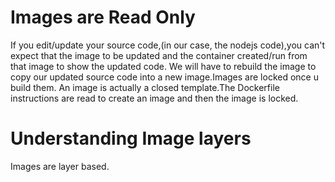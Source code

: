  # Images are Read Only
 
 If you edit/update your source code,(in our case, the nodejs code),you can't expect that the image to be updated and the container created/run from that image to show the updated code.
   We will have to rebuild the image to copy our updated source code into a new image.Images are locked once u build them.
   An image is actually a closed template.The Dockerfile instructions are read to create an image and then the image is locked.
   
 # Understanding Image layers
 
 Images are layer based.

